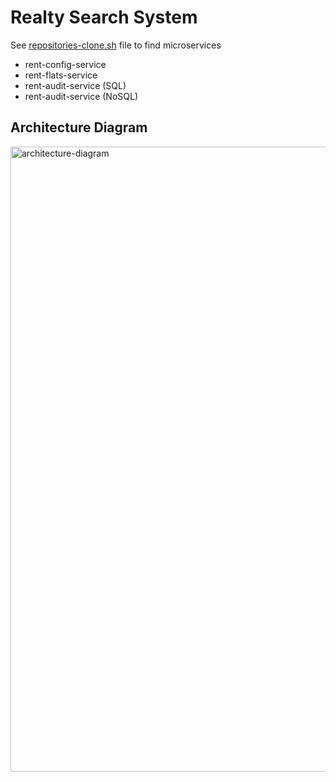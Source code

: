 # Realty Search System
See [repositories-clone.sh](repositories-clone.sh) file to find microservices
* rent-config-service
* rent-flats-service
* rent-audit-service (SQL)
* rent-audit-service (NoSQL)

## Architecture Diagram
<img src="https://raw.githubusercontent.com/LeshaVTEC/realty-search-system/main/architecture-diagram.png" alt="architecture-diagram" width="1000"/>